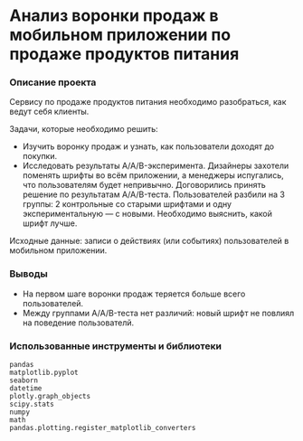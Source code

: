 # Анализ воронки продаж в мобильном приложении по продаже продуктов питания
### Описание проекта

Сервису по продаже продуктов питания необходимо разобраться, как ведут себя клиенты.

Задачи, которые необходимо решить:
* Изучить воронку продаж и узнать, как пользователи доходят до покупки.
* Исследовать результаты A/A/B-эксперимента. Дизайнеры захотели поменять шрифты во всём приложении, а менеджеры испугались, что пользователям будет непривычно. Договорились принять решение по результатам A/A/B-теста. Пользователей разбили на 3 группы: 2 контрольные со старыми шрифтами и одну экспериментальную — с новыми. Необходимо выяснить, какой шрифт лучше.

Исходные данные: записи о действиях (или событиях) пользователей в мобильном приложении.

### Выводы
* На первом шаге воронки продаж теряется больше всего пользователей.
* Между группами A/A/B-теста нет различий: новый шрифт не повлиял на поведение пользователй.

### Использованные инструменты и библиотеки
```
pandas
matplotlib.pyplot
seaborn
datetime
plotly.graph_objects
scipy.stats
numpy
math
pandas.plotting.register_matplotlib_converters
```

